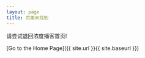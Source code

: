 ```yaml
---
layout: page
title: 页面未找到
---
```


请尝试退回浓度播客首页!

[Go to the Home Page]({{ site.url }}{{ site.baseurl }})
